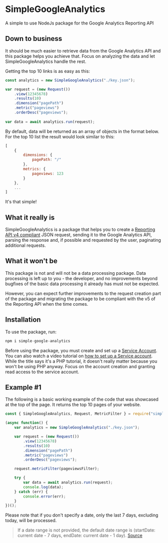 
# SimpleGoogleAnalytics
A simple to use NodeJs package for the Google Analytics Reporting API

## Down to business
It should be much easier to retrieve data from the Google Analytics API and this package helps you achieve that. Focus on analyzing the data and let SimpleGoogleAnalytics handle the rest.

Getting the top 10 links is as easy as this:

```JavaScript
const analytics = new SimpleGoogleAnalytics("./key.json");

var request = (new Request())
	.view(12345678)
	.results(10)
	.dimension("pagePath")
	.metric("pageviews")
	.orderDesc("pageviews");
	
var data = await analytics.run(request);
```	

By default, data will be returned as an array of objects in the format below. For the top 10 list the result would look similar to this:

```JavaScript
[
	{
		dimensions: {
			pagePath: "/"
		},
		metrics: {
			pageviews: 123
		}
	},
	...
]
```
It's that simple!
## What it really is
SimpleGoogleAnalytics is a package that helps you to create a [Reporting API v4 compliant](https://developers.google.com/analytics/devguides/reporting/core/v4/rest/v4/reports/batchGet) JSON request,  sending it to the Google Analytics API, parsing the response and, if possible and requested by the user, paginating additional requests.
## What it won't be
This package is not and will not be a data processing package. Data processing is left up to you - the developer, and no improvements beyond bugfixes of the basic data processing it already has must not be expected.

However, you can expect further improvements to the request creation part of the package and migrating the package to be compliant with the v5 of the Reporting API when the time comes.
## Installation
To use the package, run:
```JavaScript
npm i simple-google-analytics
```
Before using the package, you must create and set up a [Service Account](https://developers.google.com/identity/protocols/OAuth2ServiceAccount). You can also watch a video tutorial on [how to set up a Service account](https://www.youtube.com/watch?v=r6cWB0xnOwE). While the title says it's a PHP tutorial, it doesn't really matter because you won't be using PHP anyway. Focus on the account creation and granting read access to the service account.
## Example #1
The following is a basic working example of the code that was showcased at the top of the page. It returns the top 10 pages of your website. 

```JavaScript
const { SimpleGoogleAnalytics, Request, MetricFilter } = require("simple-google-analytics");

(async function() {
	var analytics = new SimpleGoogleAnalytics("./key.json");

	var request = (new Request())
		.view(12345678)
		.results(10)
		.dimension("pagePath")
		.metric("pageviews")
		.orderDesc("pageviews");

	request.metricFilter(pageviewsFilter);

	try {
		var data = await analytics.run(request);
		console.log(data);
	} catch (err) {
		console.error(err);
	}
})();
```
Please note that if you don't specify a date, only the last 7 days, excluding today, will be processed.

> If a date range is not provided, the default date range is (startDate: current date - 7 days, endDate: current date - 1 day).
> [Source](https://developers.google.com/analytics/devguides/reporting/core/v4/rest/v4/reports/batchGet#ReportRequest.FIELDS)